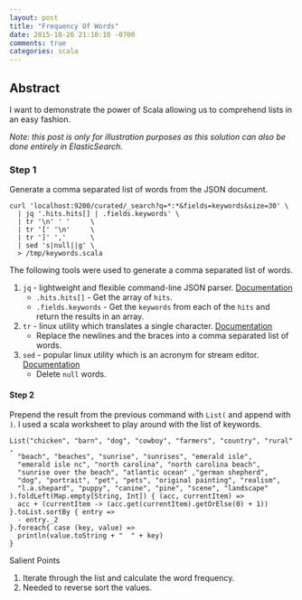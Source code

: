 ```yaml
---
layout: post
title: "Frequency Of Words"
date: 2015-10-26 21:10:10 -0700
comments: true
categories: scala
---
```


## Abstract ##

I want to demonstrate the power of Scala allowing us to comprehend lists in an easy fashion. 

*Note: 
this post is only for illustration purposes as this solution can also be done entirely in ElasticSearch.*

<!--more-->

### Step 1 ###

Generate a comma separated list of words from the JSON document.

```
curl 'localhost:9200/curated/_search?q=*:*&fields=keywords&size=30' \
  | jq '.hits.hits[] | .fields.keywords' \
  | tr '\n' ' '     \
  | tr '[' '\n'     \
  | tr ']' ','      \
  | sed 's|null||g' \
  > /tmp/keywords.scala
```

The following tools were used to generate a comma separated list of words.

1. `jq` - lightweight and flexible command-line JSON parser. [Documentation](https://stedolan.github.io/jq/)
    * `.hits.hits[]` - Get the array of `hits`.
    * `.fields.keywords` - Get the `keywords` from each of the `hits` and return the results in an array.
2. `tr` - linux utility which translates a single character. [Documentation](http://linux.die.net/man/1/tr)
    * Replace the newlines and the braces into a comma separated list of words. 
3. `sed` - popular linux utility which is an acronym for stream editor. [Documentation](http://linux.die.net/man/1/sed)
    * Delete `null` words. 

#### Step 2 ####

Prepend the result from the previous command with `List(` and append with `)`. I used
a scala worksheet to play around with the list of keywords.

```
List("chicken", "barn", "dog", "cowboy", "farmers", "country", "rural" ,
  "beach", "beaches", "sunrise", "sunrises", "emerald isle", 
  "emerald isle nc", "north carolina", "north carolina beach", 
  "sunrise over the beach", "atlantic ocean" ,"german shepherd", 
  "dog", "portrait", "pet", "pets", "original painting", "realism", 
  "l.a.shepard", "puppy", "canine", "pine", "scene", "landscape"
).foldLeft(Map.empty[String, Int]) { (acc, currentItem) =>
  acc + (currentItem -> (acc.get(currentItem).getOrElse(0) + 1))
}.toList.sortBy { entry =>
  - entry._2
}.foreach{ case (key, value) =>
  println(value.toString + "  " + key)
}
```

Salient Points

1. Iterate through the list and calculate the word frequency.
2. Needed to reverse sort the values.

